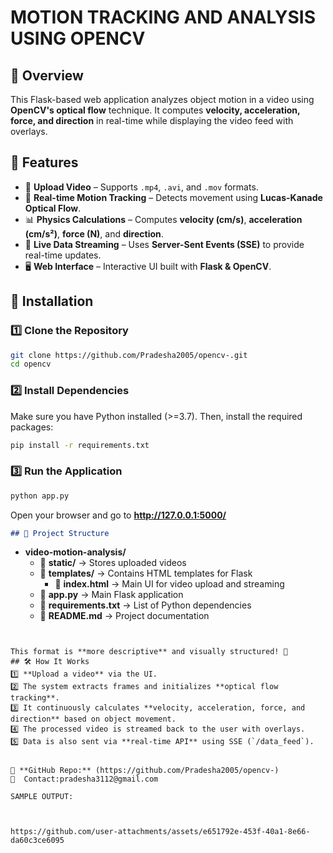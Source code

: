 # MOTION TRACKING AND ANALYSIS USING OPENCV

## 📌 Overview  
This Flask-based web application analyzes object motion in a video using **OpenCV's optical flow** technique. It computes **velocity, acceleration, force, and direction** in real-time while displaying the video feed with overlays.  

## 🚀 Features  
- 📂 **Upload Video** – Supports `.mp4`, `.avi`, and `.mov` formats.  
- 🎥 **Real-time Motion Tracking** – Detects movement using **Lucas-Kanade Optical Flow**.  
- 📊 **Physics Calculations** – Computes **velocity (cm/s)**, **acceleration (cm/s²)**, **force (N)**, and **direction**.  
- 📡 **Live Data Streaming** – Uses **Server-Sent Events (SSE)** to provide real-time updates.  
- 🖥 **Web Interface** – Interactive UI built with **Flask & OpenCV**.  

## 🔧 Installation  
### 1️⃣ Clone the Repository  
```bash
git clone https://github.com/Pradesha2005/opencv-.git
cd opencv
```
### 2️⃣ Install Dependencies  
Make sure you have Python installed (>=3.7). Then, install the required packages:  
```bash
pip install -r requirements.txt
```


### 3️⃣ Run the Application  
```bash
python app.py
```

Open your browser and go to **http://127.0.0.1:5000/**  


```markdown
## 📂 Project Structure

```
- **video-motion-analysis/**  
  - 📁 **static/** → Stores uploaded videos  
  - 📁 **templates/** → Contains HTML templates for Flask  
    - 📄 **index.html** → Main UI for video upload and streaming  
  - 📄 **app.py** → Main Flask application  
  - 📄 **requirements.txt** → List of Python dependencies  
  - 📄 **README.md** → Project documentation  
```


This format is **more descriptive** and visually structured! 🚀
## 🛠 How It Works  
1️⃣ **Upload a video** via the UI.  
2️⃣ The system extracts frames and initializes **optical flow tracking**.  
3️⃣ It continuously calculates **velocity, acceleration, force, and direction** based on object movement.  
4️⃣ The processed video is streamed back to the user with overlays.  
5️⃣ Data is also sent via **real-time API** using SSE (`/data_feed`).  


🔗 **GitHub Repo:** (https://github.com/Pradesha2005/opencv-)  
📧  Contact:pradesha3112@gmail.com 

SAMPLE OUTPUT:



https://github.com/user-attachments/assets/e651792e-453f-40a1-8e66-da60c3ce6095






